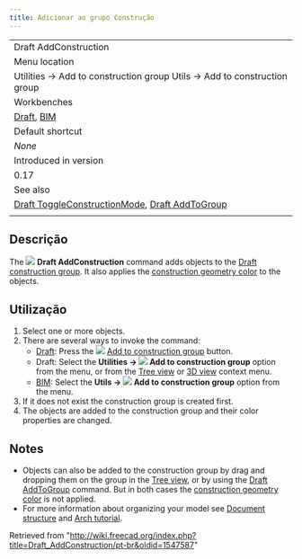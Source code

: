 ```yaml
---
title: Adicionar ao grupo Construção
---
```

|  |
| --- |
| Draft AddConstruction |
| Menu location |
| Utilities → Add to construction group Utils → Add to construction group |
| Workbenches |
| [Draft](/Draft_Workbench "Draft Workbench"), [BIM](/BIM_Workbench "BIM Workbench") |
| Default shortcut |
| *None* |
| Introduced in version |
| 0.17 |
| See also |
| [Draft ToggleConstructionMode](/Draft_ToggleConstructionMode "Draft ToggleConstructionMode"), [Draft AddToGroup](/Draft_AddToGroup "Draft AddToGroup") |
|  |

## Descrição

The ![](/images/Draft_AddConstruction.svg) **Draft AddConstruction** command adds objects to the [Draft construction group](/Draft_ToggleConstructionMode "Draft ToggleConstructionMode"). It also applies the [construction geometry color](/Draft_ToggleConstructionMode#Preferences "Draft ToggleConstructionMode") to the objects.

## Utilização

1. Select one or more objects.
2. There are several ways to invoke the command:
   * [Draft](/Draft_Workbench "Draft Workbench"): Press the ![](/images/Draft_AddConstruction.svg) [Add to construction group](/Draft_AddConstruction "Draft AddConstruction") button.
   * Draft: Select the **Utilities → ![](/images/Draft_AddConstruction.svg) Add to construction group** option from the menu, or from the [Tree view](/Tree_view "Tree view") or [3D view](/3D_view "3D view") context menu.
   * [BIM](/BIM_Workbench "BIM Workbench"): Select the **Utils → ![](/images/Draft_AddConstruction.svg) Add to construction group** option from the menu.
3. If it does not exist the construction group is created first.
4. The objects are added to the construction group and their color properties are changed.

## Notes

* Objects can also be added to the construction group by drag and dropping them on the group in the [Tree view](/Tree_view "Tree view"), or by using the [Draft AddToGroup](/Draft_AddToGroup "Draft AddToGroup") command. But in both cases the [construction geometry color](/Draft_ToggleConstructionMode#Preferences "Draft ToggleConstructionMode") is not applied.
* For more information about organizing your model see [Document structure](/Document_structure "Document structure") and [Arch tutorial](/Arch_tutorial#Organizing_your_model "Arch tutorial").

Retrieved from "<http://wiki.freecad.org/index.php?title=Draft_AddConstruction/pt-br&oldid=1547587>"